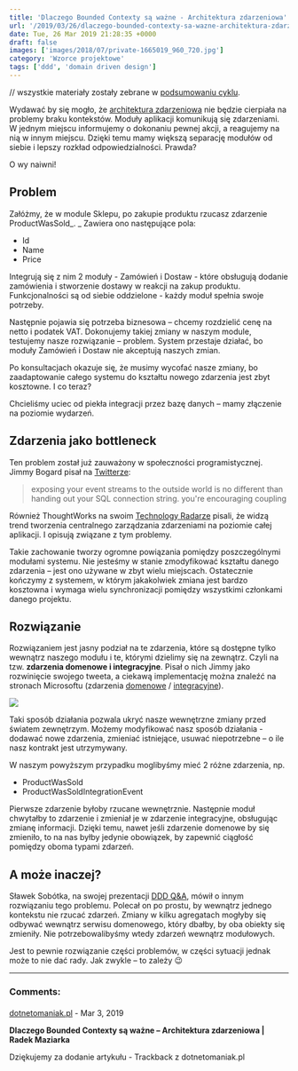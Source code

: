 ```yaml
---
title: 'Dlaczego Bounded Contexty są ważne - Architektura zdarzeniowa'
url: '/2019/03/26/dlaczego-bounded-contexty-sa-wazne-architektura-zdarzeniowa/'
date: Tue, 26 Mar 2019 21:28:35 +0000
draft: false
images: ['images/2018/07/private-1665019_960_720.jpg']
category: 'Wzorce projektowe'
tags: ['ddd', 'domain driven design']
---
```


 // wszystkie materiały zostały zebrane w [podsumowaniu cyklu](/2018/07/16/dlaczego-bounded-contexty-sa-wazne-podsumowanie/).

Wydawać by się mogło, że [architektura zdarzeniowa](https://medium.com/high-alpha/event-driven-architecture-a-primer-f636395d0295) nie będzie cierpiała na problemy braku kontekstów. Moduły aplikacji komunikują się zdarzeniami. W jednym miejscu informujemy o dokonaniu pewnej akcji, a reagujemy na nią w innym miejscu. Dzięki temu mamy większą separację modułów od siebie i lepszy rozkład odpowiedzialności. Prawda?

O wy naiwni!

## Problem

Załóżmy, że w module Sklepu, po zakupie produktu rzucasz zdarzenie ProductWasSold_. _ Zawiera ono następujące pola:

 *   Id
 *   Name
 *   Price

Integrują się z nim 2 moduły - Zamówień i Dostaw - które obsługują dodanie zamówienia i stworzenie dostawy w reakcji na zakup produktu. Funkcjonalności są od siebie oddzielone - każdy moduł spełnia swoje potrzeby.

Następnie pojawia się potrzeba biznesowa – chcemy rozdzielić cenę na netto i podatek VAT. Dokonujemy takiej zmiany w naszym module, testujemy nasze rozwiązanie – problem. System przestaje działać, bo moduły Zamówień i Dostaw nie akceptują naszych zmian.

Po konsultacjach okazuje się, że musimy wycofać nasze zmiany, bo zaadaptowanie całego systemu do kształtu nowego zdarzenia jest zbyt kosztowne. I co teraz?

Chcieliśmy uciec od piekła integracji przez bazę danych – mamy złączenie na poziomie wydarzeń.

## Zdarzenia jako bottleneck

Ten problem został już zauważony w społeczności programistycznej. Jimmy Bogard pisał na [Twitterze](https://twitter.com/jbogard/status/953202842948468736):

> exposing your event streams to the outside world is no different than handing out your SQL connection string. you're encouraging coupling

Również ThoughtWorks na swoim [Technology Radarze](https://www.thoughtworks.com/radar/techniques/recreating-esb-antipatterns-with-kafka) pisali, że widzą trend tworzenia centralnego zarządzania zdarzeniami na poziomie całej aplikacji. I opisują związane z tym problemy.

Takie zachowanie tworzy ogromne powiązania pomiędzy poszczególnymi modułami systemu. Nie jesteśmy w stanie zmodyfikować kształtu danego zdarzenia – jest ono używane w zbyt wielu miejscach. Ostatecznie kończymy z systemem, w którym jakakolwiek zmiana jest bardzo kosztowna i wymaga wielu synchronizacji pomiędzy wszystkimi członkami danego projektu.

## Rozwiązanie

Rozwiązaniem jest jasny podział na te zdarzenia, które są dostępne tylko wewnątrz naszego modułu i te, którymi dzielimy się na zewnątrz. Czyli na tzw. **zdarzenia domenowe i integracyjne**. Pisał o nich Jimmy jako rozwinięcie swojego tweeta, a ciekawą implementację można znaleźć na stronach Microsoftu (zdarzenia [domenowe](https://docs.microsoft.com/en-us/dotnet/standard/microservices-architecture/microservice-ddd-cqrs-patterns/domain-events-design-implementation) / [integracyjne](https://docs.microsoft.com/en-us/dotnet/standard/microservices-architecture/multi-container-microservice-net-applications/integration-event-based-microservice-communications)).

[![](/images/2019/03/image20.png)](/images/2019/03/image20.png)

Taki sposób działania pozwala ukryć nasze wewnętrzne zmiany przed światem zewnętrzym. Możemy modyfikować nasz sposób działania - dodawać nowe zdarzenia, zmieniać istniejące, usuwać niepotrzebne – o ile nasz kontrakt jest utrzymywany.

W naszym powyższym przypadku moglibyśmy mieć 2 różne zdarzenia, np.

 *   ProductWasSold
 *   ProductWasSoldIntegrationEvent

Pierwsze zdarzenie byłoby rzucane wewnętrznie. Następnie moduł chwytałby to zdarzenie i zmieniał je w zdarzenie integracyjne, obsługując zmianę informacji. Dzięki temu, nawet jeśli zdarzenie domenowe by się zmieniło, to na nas byłby jedynie obowiązek, by zapewnić ciągłość pomiędzy oboma typami zdarzeń.

## A może inaczej?

Sławek Sobótka, na swojej prezentacji [DDD Q&A](https://www.youtube.com/watch?v=do-xqIbKZ_8), mówił o innym rozwiązaniu tego problemu. Polecał on po prostu, by wewnątrz jednego kontekstu nie rzucać zdarzeń. Zmiany w kilku agregatach mogłyby się odbywać wewnątrz serwisu domenowego, który dbałby, by oba obiekty się zmieniły. Nie potrzebowalibyśmy wtedy zdarzeń wewnątrz modułowych.

Jest to pewnie rozwiązanie części problemów, w części sytuacji jednak może to nie dać rady. Jak zwykle – to zależy 😉

---
### Comments:
#### 
[dotnetomaniak.pl](https://dotnetomaniak.pl/Dlaczego-Bounded-Contexty-sa-wazne-Architektura-zdarzeniowa-Radek-Maziarka "") - <time datetime="2019-03-27 13:50:50">Mar 3, 2019</time>

**Dlaczego Bounded Contexty są ważne – Architektura zdarzeniowa | Radek Maziarka**

Dziękujemy za dodanie artykułu - Trackback z dotnetomaniak.pl
